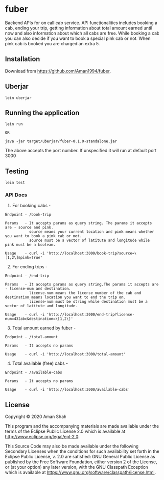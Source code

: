 # fuber

Backend APIs for on call cab service.
API functionalities includes booking a cab, ending your trip, getting information about total amount earned until now and also information about which all cabs are free. While booking a cab you can also decide if you want to book a special pink cab or not. When pink cab is booked you are charged an extra 5.

## Installation

Download from https://github.com/Aman1994/fuber.

## Uberjar

```
lein uberjar
```

## Running the application

```
lein run

OR

java -jar target/uberjar/fuber-0.1.0-standalone.jar
```
The above accepts the port number. If unspecified it will run at default port 3000

## Testing

```
lein test
```

### API Docs

1. For booking cabs -

```
Endpoint - /book-trip

Params   - It accepts params as query string. The params it accepts are - source and pink.
           source means your current location and pink means whether you want to book a pink cab or not.
           source must be a vector of latitute and longitude while pink must be a boolean.

Usage    - curl -i 'http://localhost:3000/book-trip?source=\[1,2\]&pink=true'
```

2. For ending trips -

```
Endpoint - /end-trip

Params   - It accepts params as query string.The params it accepts are - license-num and destination.
           license-num means the license number of the cab and destination means location you want to end the trip on.
           license-num must be string while destination must be a vector of latitute and longitude.

Usage    - curl -i 'http://localhost:3000/end-trip?license-num=432abc&destination=\[1,2\]'
```

3. Total amount earned by fuber -

```
Endpoint - /total-amount

Params   - It accepts no params

Usage    - curl -i 'http://localhost:3000/total-amount'
```

4. Total available (free) cabs -

```
Endpoint - /available-cabs

Params   - It accepts no params

Usage    - curl -i 'http://localhost:3000/available-cabs'
```

## License

Copyright © 2020 Aman Shah

This program and the accompanying materials are made available under the
terms of the Eclipse Public License 2.0 which is available at
http://www.eclipse.org/legal/epl-2.0.

This Source Code may also be made available under the following Secondary
Licenses when the conditions for such availability set forth in the Eclipse
Public License, v. 2.0 are satisfied: GNU General Public License as published by
the Free Software Foundation, either version 2 of the License, or (at your
option) any later version, with the GNU Classpath Exception which is available
at https://www.gnu.org/software/classpath/license.html.
